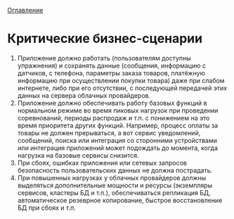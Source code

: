 [Оглавление](README.md)
# Критические бизнес-сценарии

1. Приложение должно работать (пользователям доступны упражнения) и сохранять данные 
   (сообщения, информацию с датчиков, с телефона, параметры заказа товаров, платёжную 
   информацию при осуществлении покупки товара) даже при слабом интернете, либо при его 
   отсутствии, с последующей передачей этих данных на сервера облачных провайдеров.
1. Приложение должно обеспечивать работу базовых функций в нормальном режиме во время
   пиковых нагрузок при проведении соревнований, периоды распродаж и т.п. с понижением на 
   это время приоритета других функций. Например, процесс оплаты за товары не должен 
   прерываться, а вот сервис уведомлений, сообщений, поиска или интеграция со сторонними
   устройствами или интеграция приложений может подождать до момента, когда нагрузка на
   базовые сервисы снизится.
1. При сбоях, ошибках приложения или сетевых запросов безопасность пользовательских данных 
   не должна пострадать.   
1. При повышенных нагрузках у облачных провайдеров должны выделяться дополнительные мощности 
   и ресурсы (экземпляры сервисов, кластеры БД и т.п.), обеспечиваться репликация БД, 
   автоматическое резеврное копирование, быстрое восстановление БД при сбоях и т.п. 